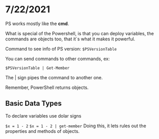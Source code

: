 # 7/22/2021

PS works mostly like the **cmd**.

What is special of the Powershell, is that you can deploy variables, the commands are objects too, that it´s what it makes it powerful.

Command to see info of PS version:
`
$PSVersionTable
`

You can send commands to other commands, ex:

`
$PSVersionTable | Get-Member
`

The | sign pipes the command to another one.

Remember, PowerShell returns objects.

## Basic Data Types

To declare variables use dolar signs

`
$x = 1 - 2
`
`
$x = 1 - 2 | get-member
`
Doing this, it lets rules out the properties and methods of objects.
